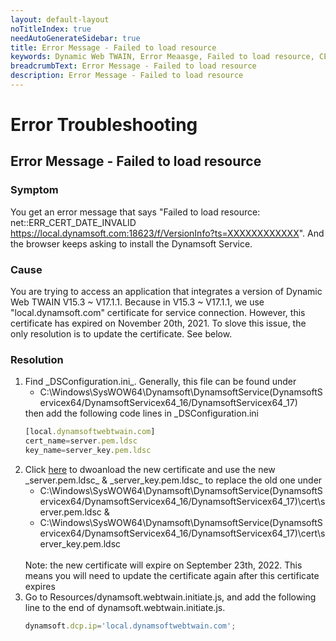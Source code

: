 ```yaml
---
layout: default-layout
noTitleIndex: true
needAutoGenerateSidebar: true
title: Error Message - Failed to load resource
keywords: Dynamic Web TWAIN, Error Meaasge, Failed to load resource, CERT INVALID
breadcrumbText: Error Message - Failed to load resource
description: Error Message - Failed to load resource
---
```


# Error Troubleshooting

## Error Message - Failed to load resource

### Symptom 

You get an error message that says "Failed to load resource: net::ERR_CERT_DATE_INVALID https://local.dynamsoft.com:18623/f/VersionInfo?ts=XXXXXXXXXXXX". And the browser keeps asking to install the Dynamsoft Service. 

### Cause 

You are trying to access an application that integrates a version of Dynamic Web TWAIN V15.3 ~ V17.1.1. Because in V15.3 ~ V17.1.1, we use "local.dynamsoft.com" certificate for service connection. However, this certificate has expired on November 20th, 2021. To slove this issue, the only resolution is to update the certificate. See below.

### Resolution 
<ol>
<li>Find _DSConfiguration.ini_. Generally, this file can be found under  
<ul>
<li>C:\Windows\SysWOW64\Dynamsoft\DynamsoftService(DynamsoftServicex64/DynamsoftServicex64_16/DynamsoftServicex64_17)</li>
</ul>
then add the following code lines in _DSConfiguration.ini  

```javascript
[local.dynamsoftwebtwain.com]
cert_name=server.pem.ldsc
key_name=server_key.pem.ldsc
```
</li>
 
<li>Click <a href="https://tst.dynamsoft.com/public/download/dwt/newcert/newcert.zip" target="_blank">here</a> to dwoanload the new certificate and use the new _server.pem.ldsc_ & _server_key.pem.ldsc_ to replace the old one under   

<ul>
<li>C:\Windows\SysWOW64\Dynamsoft\DynamsoftService(DynamsoftServicex64/DynamsoftServicex64_16/DynamsoftServicex64_17)\cert\server.pem.ldsc &</li>     <li>C:\Windows\SysWOW64\Dynamsoft\DynamsoftService(DynamsoftServicex64/DynamsoftServicex64_16/DynamsoftServicex64_17)\cert\server_key.pem.ldsc</li>
</ul>
</br>
Note: the new certificate will expire on September 23th, 2022. This means you will need to update the certificate again after this certificate expires  
</li>
  
<li>Go to Resources/dynamsoft.webtwain.initiate.js, and add the following line to the end of dynamsoft.webtwain.initiate.js.  

```javascript
dynamsoft.dcp.ip='local.dynamsoftwebtwain.com';
```
</li>
  </ol>
